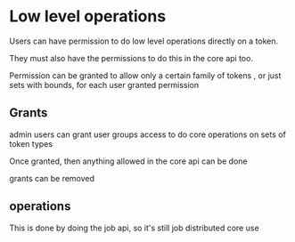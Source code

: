# Low level operations

Users can have permission to do low level operations directly on a token.

They must also have the permissions to do this in the core api too.

Permission can be granted to allow only a certain family of tokens , or just sets with bounds, for each user granted permission

## Grants

admin users can grant user groups access to do core operations on sets of token types

Once granted, then anything allowed in the core api can be done

grants can be removed

## operations

This is done by doing the job api, so it's still job distributed core use